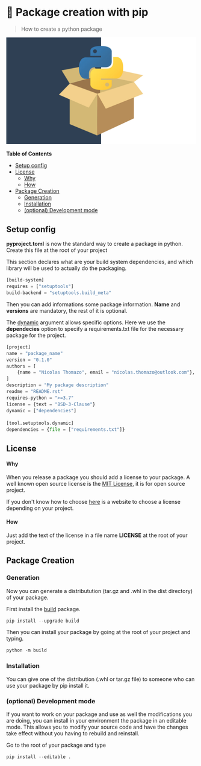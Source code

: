 # 🚀 Package creation with pip
> How to create a python package 

![Package](img/package.jpeg)

**Table of Contents**

- [Setup config](#setup-config)
- [License](#license)
    + [Why](#why)
    + [How](#how)
- [Package Creation](#package-creation)
  * [Generation](#generation)
  * [Installation](#installation)
  * [(optional) Development mode](#-optional--development-mode)


## Setup config

**pyproject.toml** is now the standard way to create a package in python.
Create this file at the root of your project 

This section declares what are your build system dependencies, and which library will be used to actually do the packaging.
```python 
[build-system]
requires = ["setuptools"]
build-backend = "setuptools.build_meta"
```

Then you can add informations some package information. **Name** and **versions** are mandatory, the rest of it is optional.

The [dynamic](https://setuptools.pypa.io/en/latest/userguide/pyproject_config.html#dynamic-metadata) argument allows specific options. Here we use the **dependecies** option to specify a requirements.txt file for the necessary package for the project. 

```python 
[project]
name = "package_name"
version = "0.1.0"
authors = [
    {name = "Nicolas Thomazo", email = "nicolas.thomazo@outlook.com"},
]
description = "My package description"
readme = "README.rst"
requires-python = ">=3.7"
license = {text = "BSD-3-Clause"}
dynamic = ["dependencies"]

[tool.setuptools.dynamic]
dependencies = {file = ["requirements.txt"]}
```

## License

#### Why

When you release a package you should add a license to your package. A well known open source license is the [MIT License](https://choosealicense.com/licenses/mit/), it is for open source project.

If you don't know how to choose [here](https://choosealicense.com/) is a website to choose a license depending on your project.

#### How

Just add the text of the license in a file name **LICENSE** at the root of your project.

## Package Creation

### Generation

Now you can generate a distributution (tar.gz and .whl in the dist directory) of your package.

First install the [build](https://pypa-build.readthedocs.io/en/latest/) package. 

```python
pip install --upgrade build
```

Then you can install your package by going at the root of your project and typing.

```python
python -m build
```

### Installation

You can give one of the distribution (.whl or tar.gz file) to someone who can use your package by pip install it.

### (optional) Development mode

If you want to work on your package and use as well the modifications you are doing, you can install in your environment the package in an editable mode. This allows you to modify your source code and have the changes take effect without you having to rebuild and reinstall. 

Go to the root of your package and type

```python
pip install --editable .
```
